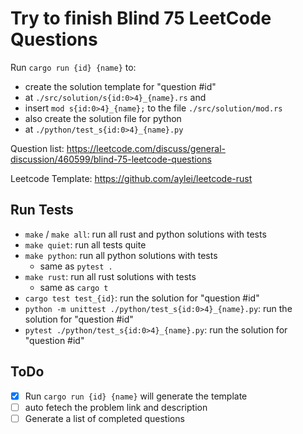 # Try to finish Blind 75 LeetCode Questions

Run `cargo run {id} {name}` to:

- create the solution template for "question #id" 
- at `./src/solution/s{id:0>4}_{name}.rs` and 
- insert `mod s{id:0>4}_{name};` to the file `./src/solution/mod.rs`
- also create the solution file for python
- at `./python/test_s{id:0>4}_{name}.py`

Question list: https://leetcode.com/discuss/general-discussion/460599/blind-75-leetcode-questions

Leetcode Template: https://github.com/aylei/leetcode-rust

## Run Tests

- `make` / `make all`: run all rust and python solutions with tests
- `make quiet`: run all tests quite
- `make python`: run all python solutions with tests
    - same as `pytest .`
- `make rust`: run all rust solutions with tests
    - same as `cargo t`
- `cargo test test_{id}`: run the solution for "question #id" 
- `python -m unittest ./python/test_s{id:0>4}_{name}.py`: run the solution for "question #id" 
- `pytest ./python/test_s{id:0>4}_{name}.py`: run the solution for "question #id" 

## ToDo

- [x] Run `cargo run {id} {name}` will generate the template
- [ ] auto fetech the problem link and description
- [ ] Generate a list of completed questions
